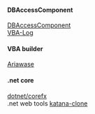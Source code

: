 #### DBAccessComponent
[DBAccessComponent](https://github.com/sawadyrr5/DBAccessComponent)  
[VBA-Log](https://github.com/VBA-tools/VBA-Log)

#### VBA builder
[Ariawase](https://github.com/vbaidiot/Ariawase)
#### .net core
[dotnet/corefx](https://github.com/dotnet/corefx)  
.net web tools [katana-clone](https://github.com/subrata-biswas/katana-clone)
